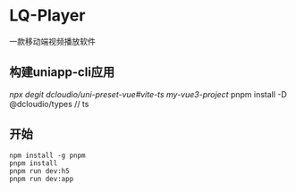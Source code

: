 # LQ-Player
一款移动端视频播放软件

## 构建uniapp-cli应用
*npx degit dcloudio/uni-preset-vue#vite-ts my-vue3-project*
pnpm install -D @dcloudio/types // ts
## 开始

```tsx
npm install -g pnpm
pnpm install
pnpm run dev:h5
pnpm run dev:app
```

